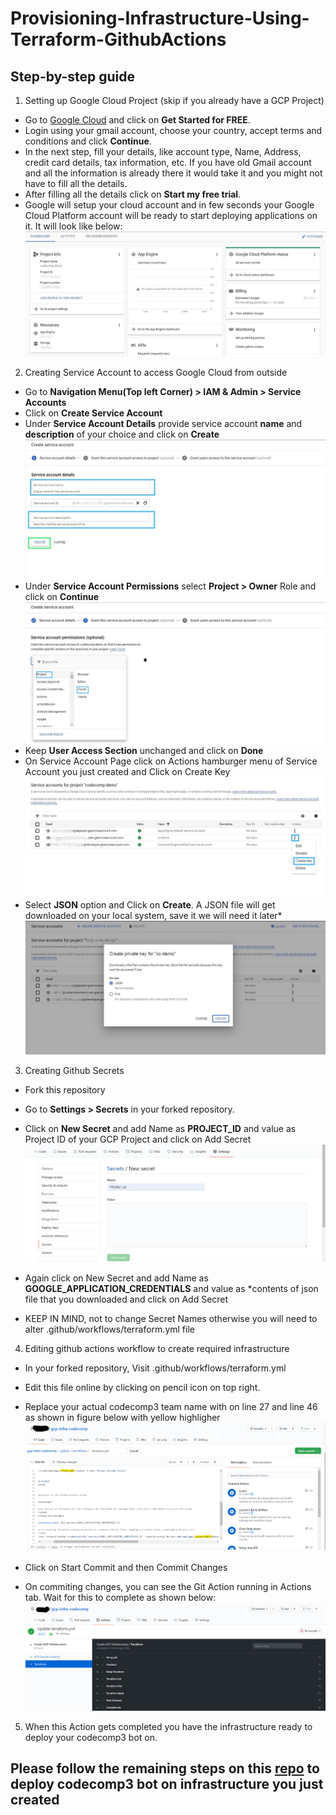 # Provisioning-Infrastructure-Using-Terraform-GithubActions 

## Step-by-step guide

1. Setting up Google Cloud Project (skip if you already have a GCP Project)
-  Go to [Google Cloud](https://cloud.google.com/) and click on **Get Started for FREE**.
-  Login using your gmail account, choose your country, accept terms and conditions and click **Continue**.
-  In the next step, fill your details, like account type, Name, Address, credit card details, tax information, etc. If you have old Gmail account and all the information is already there it would take it and you might not have to fill all the details.
-  After filling all the details click on **Start my free trial**.
-  Google will setup your cloud account and in few seconds your Google Cloud Platform account will be ready to start deploying applications on it. It will look like below:
![Project Setup](/assets/gcp-project-setup-modified.jpg)

2. Creating Service Account to access Google Cloud from outside
  - Go to **Navigation Menu(Top left Corner) > IAM & Admin > Service Accounts**
  - Click on **Create Service Account**
  - Under **Service Account Details** provide service account **name** and **description** of your choice and click on **Create**
  ![Service Account Details](/assets/service-account-details-modified.jpg)
  - Under **Service Account Permissions** select **Project > Owner** Role and click on **Continue**
  ![Service Account Permissions](/assets/service-account-permissions-modified.jpg)
  - Keep **User Access Section** unchanged and click on **Done**
  - On Service Account Page click on Actions hamburger menu of Service Account you just created and Click on Create Key
  ![Service Account Create Key](/assets/service-account-create-key-modified.jpg)
  - Select **JSON** option and Click on **Create**. A JSON file will get downloaded on your local system, save it we will need it later*
  ![Service Account JSON](/assets/service-account-json-modified.jpg)

3. Creating Github Secrets
  - Fork this repository
  - Go to **Settings > Secrets** in your forked repository.
  - Click on **New Secret** and add Name as **PROJECT_ID** and value as Project ID of your GCP Project and click on Add Secret
  ![New Secret](/assets/secret-project.JPG)

  - Again click on New Secret and add Name as **GOOGLE_APPLICATION_CREDENTIALS** and value as *contents of json file that you downloaded and click on Add Secret
  
  - KEEP IN MIND, not to change Secret Names otherwise you will need to alter .github/workflows/terraform.yml file

4. Editing github actions workflow to create required infrastructure
  - In your forked repository, Visit .github/workflows/terraform.yml
  - Edit this file online by clicking on pencil icon on top right.
  - Replace your actual codecomp3 team name with <team-name> on line 27 and line 46 as shown in figure below with yellow highligher
  ![Editing github workflow](/assets/terraformYMLfile.png)

  - Click on Start Commit and then Commit Changes
  - On commiting changes, you can see the Git Action running in Actions tab. Wait for this to complete as shown below:
  ![Github Action](/assets/github-action.png)


5. When this Action gets completed you have the infrastructure ready to deploy your codecomp3 bot on.

## Please  follow the remaining steps on this [repo](https://github.com/ayu004/codecomp3.gcp.java) to deploy codecomp3 bot on infrastructure you just created



